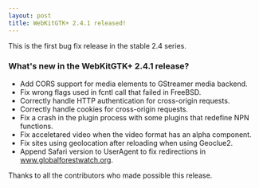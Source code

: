 ```yaml
---
layout: post
title: WebKitGTK+ 2.4.1 released!
---
```


This is the first bug fix release in the stable 2.4 series.

### What's new in the WebKitGTK+ 2.4.1 release?

 - Add CORS support for media elements to GStreamer media backend.
 - Fix wrong flags used in fcntl call that failed in FreeBSD.
 - Correctly handle HTTP authentication for cross-origin requests.
 - Correctly handle cookies for cross-origin requests.
 - Fix a crash in the plugin process with some plugins that redefine
   NPN functions.
 - Fix acceletared video when the video format has an alpha component.
 - Fix sites using geolocation after reloading when using Geoclue2.
 - Append Safari version to UserAgent to fix redirections in
   www.globalforestwatch.org.

Thanks to all the contributors who made possible this release.
